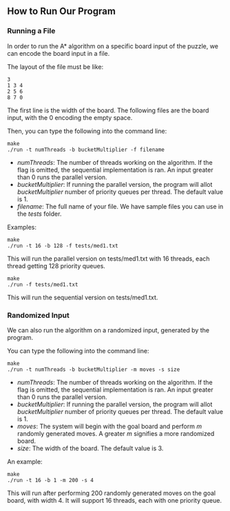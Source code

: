 ## How to Run Our Program

### Running a File

In order to run the A\* algorithm on a specific board input of the puzzle, we can encode the board input in a file. 

The layout of the file must be like: <br />
```
3 
1 3 4 
2 5 6
8 7 0
```

The first line is the width of the board. The following files are the board input, with the 0 encoding the empty space. 

Then, you can type the following into the command line:
```
make
./run -t numThreads -b bucketMultiplier -f filename 
```

- _numThreads_: The number of threads working on the algorithm. If the flag is omitted, the sequential implementation is ran. An input 
    greater than 0 runs the parallel version. 
- _bucketMultiplier_: If running the parallel version, the program will allot _bucketMultiplier_ number of priority
    queues per thread. The default value is 1. 
- _filename_: The full name of your file. We have sample files you can use in the _tests_ folder. 


Examples: 
```
make
./run -t 16 -b 128 -f tests/med1.txt
```
This will run the parallel version on tests/med1.txt with 16 threads, each thread getting 128 priority queues. 
```
make
./run -f tests/med1.txt
```
This will run the sequential version on tests/med1.txt. 

### Randomized Input

We can also run the algorithm on a randomized input, generated by the program. 

You can type the following into the command line:
```
make
./run -t numThreads -b bucketMultiplier -m moves -s size
```

- _numThreads_: The number of threads working on the algorithm. If the flag is omitted, the sequential implementation is ran. An input 
    greater than 0 runs the parallel version.
- _bucketMultiplier_: If running the parallel version, the program will allot _bucketMultiplier_ number of priority
    queues per thread. The default value is 1. 
- _moves_: The system will begin with the goal board and perform _m_ randomly generated moves. A greater _m_ signifies a more randomized board. 
- _size_: The width of the board. The default value is 3. 

An example: 
```
make
./run -t 16 -b 1 -m 200 -s 4
```
This will run after performing 200 randomly generated moves on the goal board, with width 4. It will support 16 threads, each with one priority queue. 

